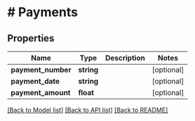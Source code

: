 # # Payments

## Properties

Name | Type | Description | Notes
------------ | ------------- | ------------- | -------------
**payment_number** | **string** |  | [optional]
**payment_date** | **string** |  | [optional]
**payment_amount** | **float** |  | [optional]

[[Back to Model list]](../../README.md#models) [[Back to API list]](../../README.md#endpoints) [[Back to README]](../../README.md)
